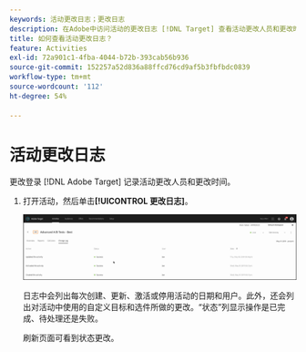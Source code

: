 ```yaml
---
keywords: 活动更改日志；更改日志
description: 在Adobe中访问活动的更改日志 [!DNL Target] 查看活动更改人员和更改时间的记录。
title: 如何查看活动更改日志？
feature: Activities
exl-id: 72a901c1-4fba-4044-b72b-393cab56b936
source-git-commit: 152257a52d836a88ffcd76cd9af5b3fbfbdc0839
workflow-type: tm+mt
source-wordcount: '112'
ht-degree: 54%

---
```


# 活动更改日志

更改登录 [!DNL Adobe Target] 记录活动更改人员和更改时间。

1. 打开活动，然后单击&#x200B;**[!UICONTROL 更改日志]**。

   ![活动更改日志](/help/main/c-activities/assets/change_log.png)

   日志中会列出每次创建、更新、激活或停用活动的日期和用户。此外，还会列出对活动中使用的自定义目标和选件所做的更改。“状态”列显示操作是已完成、待处理还是失败。

   刷新页面可看到状态更改。
